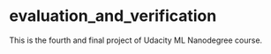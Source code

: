 # evaluation_and_verification

This is the fourth and final project of Udacity ML Nanodegree course.
